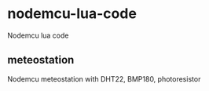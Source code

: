 # nodemcu-lua-code
Nodemcu lua code

## meteostation
Nodemcu meteostation with DHT22, BMP180, photoresistor
